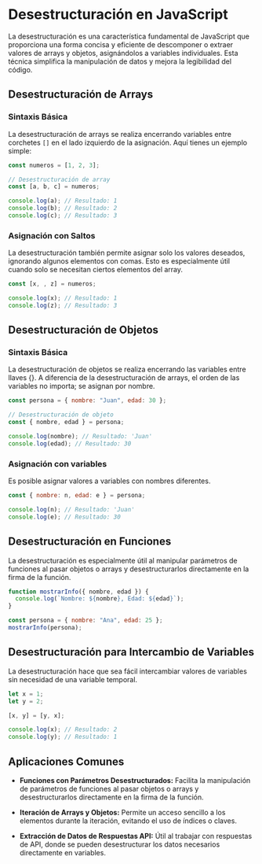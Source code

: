 # Desestructuración en JavaScript

La desestructuración es una característica fundamental de JavaScript que proporciona una forma concisa y eficiente de descomponer o extraer valores de arrays y objetos, asignándolos a variables individuales. Esta técnica simplifica la manipulación de datos y mejora la legibilidad del código.

## Desestructuración de Arrays

### Sintaxis Básica

La desestructuración de arrays se realiza encerrando variables entre corchetes `[]` en el lado izquierdo de la asignación. Aquí tienes un ejemplo simple:

```javascript
const numeros = [1, 2, 3];

// Desestructuración de array
const [a, b, c] = numeros;

console.log(a); // Resultado: 1
console.log(b); // Resultado: 2
console.log(c); // Resultado: 3
```

### Asignación con Saltos

La desestructuración también permite asignar solo los valores deseados, ignorando algunos elementos con comas. Esto es especialmente útil cuando solo se necesitan ciertos elementos del array.

```javascript
const [x, , z] = numeros;

console.log(x); // Resultado: 1
console.log(z); // Resultado: 3
```

## Desestructuración de Objetos

### Sintaxis Básica

La desestructuración de objetos se realiza encerrando las variables entre llaves {}. A diferencia de la desestructuración de arrays, el orden de las variables no importa; se asignan por nombre.

```javascript
const persona = { nombre: "Juan", edad: 30 };

// Desestructuración de objeto
const { nombre, edad } = persona;

console.log(nombre); // Resultado: 'Juan'
console.log(edad); // Resultado: 30
```

### Asignación con variables

Es posible asignar valores a variables con nombres diferentes.

```javascript
const { nombre: n, edad: e } = persona;

console.log(n); // Resultado: 'Juan'
console.log(e); // Resultado: 30
```

## Desestructuración en Funciones

La desestructuración es especialmente útil al manipular parámetros de funciones al pasar objetos o arrays y desestructurarlos directamente en la firma de la función.

```javascript
function mostrarInfo({ nombre, edad }) {
  console.log(`Nombre: ${nombre}, Edad: ${edad}`);
}

const persona = { nombre: "Ana", edad: 25 };
mostrarInfo(persona);
```

## Desestructuración para Intercambio de Variables

La desestructuración hace que sea fácil intercambiar valores de variables sin necesidad de una variable temporal.

```javascript
let x = 1;
let y = 2;

[x, y] = [y, x];

console.log(x); // Resultado: 2
console.log(y); // Resultado: 1
```

## Aplicaciones Comunes

- **Funciones con Parámetros Desestructurados:** Facilita la manipulación de parámetros de funciones al pasar objetos o arrays y desestructurarlos directamente en la firma de la función.

- **Iteración de Arrays y Objetos:** Permite un acceso sencillo a los elementos durante la iteración, evitando el uso de índices o claves.

- **Extracción de Datos de Respuestas API:** Útil al trabajar con respuestas de API, donde se pueden desestructurar los datos necesarios directamente en variables.